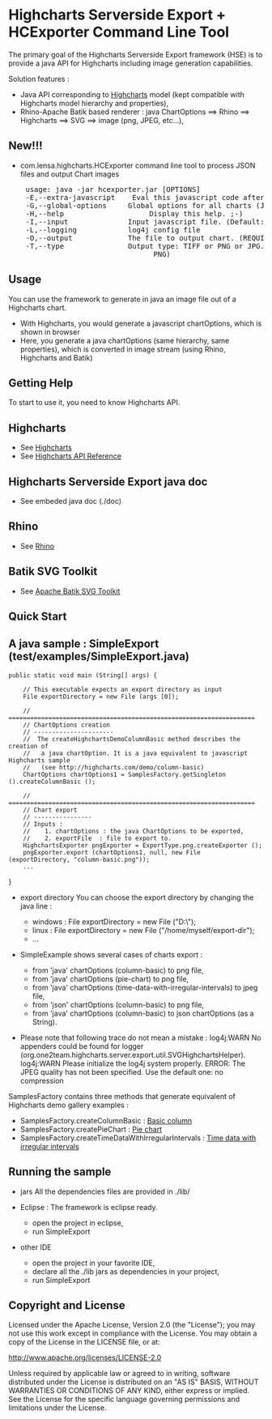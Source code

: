Highcharts Serverside Export + HCExporter Command Line Tool
===========================================================

The primary goal of the Highcharts Serverside Export framework (HSE) is to provide a java API for Highcharts including image generation capabilities.

Solution features :

* Java API corresponding to [Highcharts](http://www.highcharts.com) model (kept compatible with Highcharts model hierarchy and properties),
* Rhino-Apache Batik based renderer : java ChartOptions ==> Rhino ==> Highcharts ==> SVG ==> image (png, JPEG, etc...),

## New!!!

* com.lensa.highcharts.HCExporter command line tool to process JSON files and output Chart images
<pre>
	usage: java -jar hcexporter.jar [OPTIONS]
 	-E,--extra-javascript <JS>   Eval this javascript code after the input.
 	-G,--global-options <arg>    Global options for all charts (JSON)
 	-H,--help                    Display this help. ;-)
 	-I,--input <arg>             Input javascript file. (Default: STDIN)
 	-L,--logging <arg>           log4j config file
 	-O,--output <arg>            The file to output chart. (REQUIRED)
 	-T,--type <arg>              Output type: TIFF or PNG or JPG. (Default:
    	                          PNG)
</pre>

Usage
-----
You can use the framework to generate in java an image file out of a Highcharts chart.

* With Highcharts, you would generate a javascript chartOptions, which is shown in browser
* Here, you generate a java chartOptions (same hierarchy, same properties), which is converted in image stream (using Rhino, Highcharts and Batik) 


Getting Help
------------
To start to use it, you need to know Highcharts API.

## Highcharts
* See [Highcharts](http://www.highcharts.com/)
* See [Highcharts API Reference](http://www.highcharts.com/ref/)

## Highcharts Serverside Export java doc
* See embeded java doc (./doc)

## Rhino
* See [Rhino](http://www.mozilla.org/rhino/)

## Batik SVG Toolkit
* See [Apache Batik SVG Toolkit](http://xmlgraphics.apache.org/batik/)

Quick Start
-----------
## A java sample : SimpleExport (test/examples/SimpleExport.java)

	public static void main (String[] args) {
		
		// This executable expects an export directory as input
		File exportDirectory = new File (args [0]);
		
		// ====================================================================
		// ChartOptions creation
		// ----------------------
		//  The createHighchartsDemoColumnBasic method describes the creation of 
		//   a java chartOption. It is a java equivalent to javascript Highcharts sample
		//   (see http://highcharts.com/demo/column-basic)
		ChartOptions chartOptions1 = SamplesFactory.getSingleton ().createColumnBasic ();

		// ====================================================================
		// Chart export
		// ----------------
		// Inputs :
		//    1. chartOptions : the java ChartOptions to be exported,
		//    2. exportFile  : file to export to.
		HighchartsExporter pngExporter = ExportType.png.createExporter ();
		pngExporter.export (chartOptions1, null, new File (exportDirectory, "column-basic.png"));
		...
  }

* export directory
You can choose the export directory by changing the java line :
  * windows :  File exportDirectory = new File ("D:\\");
  * linux : File exportDirectory = new File ("/home/myself/export-dir");
  * ...
  
* SimpleExample shows several cases of charts export :
  * from 'java' chartOptions (column-basic) to png file,
  * from 'java' chartOptions (pie-chart) to png file,
  * from 'java' chartOptions (time-data-with-irregular-intervals) to jpeg file,
  * from 'json' chartOptions (column-basic) to png file,
  * from 'java' chartOptions (column-basic) to json chartOptions (as a String).
  
* Please note that following trace do not mean a mistake :
log4j:WARN No appenders could be found for logger (org.one2team.highcharts.server.export.util.SVGHighchartsHelper).
log4j:WARN Please initialize the log4j system properly.
ERROR: The JPEG quality has not been specified. Use the default one: no compression 
  
SamplesFactory contains three methods that generate equivalent of Highcharts demo gallery examples :
* SamplesFactory.createColumnBasic : [Basic column](http://highcharts.com/demo/column-basic)
* SamplesFactory.createPieChart : [Pie chart](http://highcharts.com/demo/pie-basic)
* SamplesFactory.createTimeDataWithIrregularIntervals : [Time data with irregular intervals](http://highcharts.com/demo/spline-irregular-time)

## Running the sample
  
* jars
All the dependencies files are provided in ./lib/

* Eclipse :
  The framework is eclipse ready.
   * open the project in eclipse,
   * run SimpleExport
   
* other IDE
   * open the project in your favorite IDE,
   * declare all the ./lib jars as dependencies in your project,
   * run SimpleExport
   
   
Copyright and License
---------------------

Licensed under the Apache License, Version 2.0 (the "License"); you may not use this work except in compliance with the License. You may obtain a copy of the License in the LICENSE file, or at:

http://www.apache.org/licenses/LICENSE-2.0

Unless required by applicable law or agreed to in writing, software distributed under the License is distributed on an "AS IS" BASIS, WITHOUT WARRANTIES OR CONDITIONS OF ANY KIND, either express or implied. See the License for the specific language governing permissions and limitations under the License.
